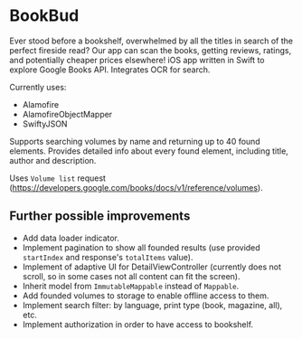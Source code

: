 # BookBud
Ever stood before a bookshelf, overwhelmed by all the titles in search of the perfect fireside read? Our app can scan the books, getting reviews, ratings, and potentially cheaper prices elsewhere! iOS app written in Swift to explore Google Books API. Integrates OCR for search. 

Currently uses:
  - Alamofire
  - AlamofireObjectMapper
  - SwiftyJSON

Supports searching volumes by name and returning up to 40 found elements. 
Provides detailed info about every found element, including title, author and description. 

Uses `Volume list` request (https://developers.google.com/books/docs/v1/reference/volumes).

## Further possible improvements
- Add data loader indicator.
- Implement pagination to show all founded results (use provided `startIndex` and response's `totalItems` value).
- Implement of adaptive UI for DetailViewController (currently does not scroll, so in some cases not all content can fit the screen).
- Inherit model from `ImmutableMappable` instead of `Mappable`. 
- Add founded volumes to storage to enable offline access to them.
- Implement search filter: by language, print type (book, magazine, all), etc. 
- Implement authorization in order to have access to bookshelf.

